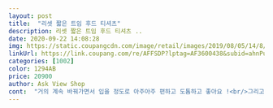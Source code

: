 ```yaml
---
layout: post 
title:  "리셋 짧은 트임 후드 티셔츠" 
description: 리셋 짧은 트임 후드 티셔츠 ..
date: 2020-09-22 14:08:28 
img: https://static.coupangcdn.com/image/retail/images/2019/08/05/14/8/3ac7d18a-a20c-4844-8c6c-9430b3d323a7.jpg 
linkUrl: https://link.coupang.com/re/AFFSDP?lptag=AF3600438&subid=ahnPublicAsk&pageKey=274773094&itemId=868080277&vendorItemId=5196790382&traceid=V0-113-51a2049d60d13d06 
categories: [1002] 
color: 1294AB 
price: 20900 
author: Ask View Shop 
cont:  "거의 계속 바꿔가면서 입을 정도로 아주아주 편하고 도톰하고 좋아요 !<br/>그리고 무지를 좋아하긴하는데 너무 밋밋할 수 있는데 사이드에 작게 포인트가 되어있어서<br/>다른곳에서 다른 후드티도 같이 주문했었는데, 거의 빈도가 여기서 주문한걸 91 정도로 입습니다ㅋㅋ<br/>더욱 마음에 들고 좋습니다 !! 없는색도 더 주문하려고해요 )<br/>딸이 아주좋아해요 세탁후변형도 적고 재질도 좋아요 핏도 이쁩니다 박시해요<br/>목부분 짧은걸 원해서 구매했는데 딱 좋네요 기장들도 딱 맞고 잘입겠습니다<br/>여기서 나오는 밝은 후드티가 있다면 다 갖고싶을 정도로 마음에 쏙드는 후드티입니다 !!<br/>옆에 짧은트임이 있어서인지, 작년보다 살이 좀 많이 쪘는데도<br/>올해도 여기서 또 구매하려고 해요 !<br/>원래 무채색을 좋아하긴하는데, 가끔 개나리색 같은 밝은 색도 어쩌다가 한번씩 입는데,<br/>원래 후드티를 굉장히 좋아하는 편인데, 옆에 짧은트임이 있어서 조금 더 편하게<br/>입을 수 있을까해서 주문했었습니다 ! 2017년도 09월에 주문해서 지금까지 3가지색을<br/>편하게 입을 수 있었어서 더욱 더 애정하고 번갈아가면서 계속 입었던것 같습니다ㅠ<br/>" 
---
```

